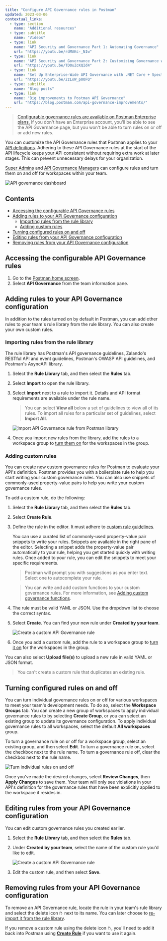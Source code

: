 ```yaml
---
title: "Configure API Governance rules in Postman"
updated: 2023-03-06
contextual_links:
  - type: section
    name: "Additional resources"
  - type: subtitle
    name: "Videos"
  - type: link
    name: "API Security and Governance Part 1: Automating Governance"
    url: "https://youtu.be/rdMAKc-_NIw"
  - type: link
    name: "API Security and Governance Part 2: Customizing Governance with Spectral Rulesets"
    url: "https://youtu.be/TDOuZcKQId4"
  - type: link
    name: "Set Up Enterprise-Wide API Governance with .NET Core + Spectral | Postman Enterprise"
    url: "https://youtu.be/2zLoW_p0OFQ"
  - type: subtitle
    name: "Blog posts"
  - type: link
    name: "Big improvements to Postman API Governance"
    url: "https://blog.postman.com/api-governance-improvements/"
---
```


> [Configurable governance rules are available on Postman Enterprise plans.](https://www.postman.com/pricing) If you don't have an Enterprise account, you'll be able to see the API Governance page, but you won't be able to turn rules on or off or add new rules.

You can customize the API Governance rules that Postman applies to your [API definitions](/docs/api-governance/api-definition/api-definition-warnings/). Adhering to these API Governance rules at the start of the API lifecycle keeps your API consistent without requiring extra work at later stages. This can prevent unnecessary delays for your organization.

[Super Admins](/docs/collaborating-in-postman/roles-and-permissions/#team-roles) and [API Governance Managers](/docs/collaborating-in-postman/roles-and-permissions/#team-roles) can configure rules and turn them on and off for workspaces within your team.

<img alt="API governance dashboard" src="https://assets.postman.com/postman-docs/v10/api-governance-dashboard-v10.jpg"/>

## Contents

* [Accessing the configurable API Governance rules](#accessing-the-configurable-api-governance-rules)
* [Adding rules to your API Governance configuration](#adding-rules-to-your-api-governance-configuration)
    * [Importing rules from the rule library](#importing-rules-from-the-rule-library)
    * [Adding custom rules](#adding-custom-rules)
* [Turning configured rules on and off](#turning-configured-rules-on-and-off)
* [Editing rules from your API Governance configuration](#editing-rules-from-your-api-governance-configuration)
* [Removing rules from your API Governance configuration](#removing-rules-from-your-api-governance-configuration)

## Accessing the configurable API Governance rules

1. Go to the [Postman home screen](https://go.postman.co/).
1. Select **API Governance** from the team information pane.

## Adding rules to your API Governance configuration

In addition to the rules turned on by default in Postman, you can add other rules to your team's rule library from the rule library. You can also create your own custom rules.

### Importing rules from the rule library

The rule library has Postman's API governance guidelines, Zalando's RESTful API and event guidelines, Postman's OWASP API guidelines, and Postman's AsyncAPI library.

1. Select the **Rule Library** tab, and then select the **Rules** tab.
1. Select **Import** to open the rule library.
1. Select **Import** next to a rule to import it. Details and API format requirements are available under the rule name.

    > You can select **View all** below a set of guidelines to view all of its rules. To import all rules for a particular set of guidelines, select **Import All**.

    <img alt="Import API Governance rule from Postman library" src="https://assets.postman.com/postman-docs/import-postman-rule-from-rule-library-10.12.0.jpg"/>

1. Once you import new rules from the library, add the rules to a workspace group to [turn them on](#turning-configured-rules-on-and-off) for the workspaces in the group.

### Adding custom rules

You can create new custom governance rules for Postman to evaluate your API's definition. Postman provides you with a boilerplate rule to help you start writing your custom governance rules. You can also use snippets of commonly-used property-value pairs to help you write your custom governance rules.

To add a custom rule, do the following:

1. Select the **Rule Library** tab, and then select the **Rules** tab.
1. Select **Create Rule**.
1. Define the rule in the editor. It must adhere to [custom rule guidelines](/docs/api-governance/configurable-rules/spectral/).

    You can use a curated list of commonly-used property-value pair snippets to write your rules. Snippets are available in the right pane of the editor. Selecting a snippet adds the property-value pair automatically to your rule, helping you get started quickly with writing rules. Once added to your rule, you can edit the snippets to meet your specific requirements.

    > Postman will prompt you with suggestions as you enter text. Select one to autocomplete your rule.

    <!-- -->

    > You can write and add custom functions to your custom governance rules. For more information, see [Adding custom governance functions](/docs/api-governance/configurable-rules/configuring-custom-governance-functions/).

1. The rule must be valid YAML or JSON. Use the dropdown list to choose the correct syntax.
1. Select **Create**. You can find your new rule under **Created by your team**.

    <img alt="Create a custom API Governance rule" src="https://assets.postman.com/postman-docs/v10/api-governance-create-custom-rule-v10-2.jpg"/>

1. Once you add a custom rule, add the rule to a workspace group to [turn it on](#turning-configured-rules-on-and-off) for the workspaces in the group.

You can also select **Upload file(s)** to upload a new rule in valid YAML or JSON format.

> You can't create a custom rule that duplicates an existing rule.

## Turning configured rules on and off

You can turn individual governance rules on or off for various workspaces to meet your team's development needs. To do so, select the **Workspace Groups** tab. You can create a new group of workspaces to apply individual governance rules to by selecting **Create Group**, or you can select an existing group to update its governance configuration. To apply individual governance rules to all workspaces, select the default **All workspaces** group.

To turn a governance rule on or off for a workspace group, select an existing group, and then select **Edit**. To turn a governance rule on, select the checkbox next to the rule name. To turn a governance rule off, clear the checkbox next to the rule name.

<img alt="Turn individual rules on and off" src="https://assets.postman.com/postman-docs/api-governance-turn-rules-on-off-10.12.0.jpg"/>

Once you've made the desired changes, select **Review Changes**, then **Apply Changes** to save them. Your team will only see violations in your API's definition for the governance rules that have been explicitly applied to the workspace it resides in.

## Editing rules from your API Governance configuration

You can edit custom governance rules you created earlier.

1. Select the **Rule Library** tab, and then select the **Rules** tab.
1. Under **Created by your team**, select the name of the custom rule you'd like to edit.

    <img alt="Create a custom API Governance rule" src="https://assets.postman.com/postman-docs/v10/edit-custom-governance-rule-v10.jpg"/>

1. Edit the custom rule, and then select **Save**.

## Removing rules from your API Governance configuration

To remove an API Governance rule, locate the rule in your team's rule library and select the delete icon <img alt="Delete icon" src="https://assets.postman.com/postman-docs/icon-delete-v9.jpg#icon" width="12px"> next to its name. You can later choose to [re-import it from the rule library](#importing-rules-from-the-rule-library).

If you remove a custom rule using the delete icon <img alt="Delete icon" src="https://assets.postman.com/postman-docs/icon-delete-v9.jpg#icon" width="12px">, you'll need to add it back into Postman using [**Create Rule**](#adding-custom-rules) if you want to use it again.
